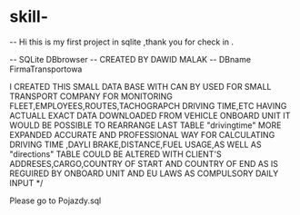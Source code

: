 # skill-

-- Hi this is my first project in sqlite ,thank you for check in .

-- SQLite DBbrowser
-- CREATED BY DAWID MALAK 
-- DBname FirmaTransportowa


   I CREATED THIS SMALL DATA BASE WITH CAN BY USED FOR SMALL TRANSPORT COMPANY FOR MONITORING 
   FLEET,EMPLOYEES,ROUTES,TACHOGRAPCH DRIVING TIME,ETC 
   HAVING ACTUALL EXACT DATA DOWNLOADED FROM VEHICLE ONBOARD UNIT IT WOULD BE POSSIBLE TO
   REARRANGE LAST TABLE "drivingtime" MORE EXPANDED ACCURATE AND PROFESSIONAL WAY FOR CALCULATING
   DRIVING TIME ,DAYLI BRAKE,DISTANCE,FUEL USAGE,AS WELL AS "directions" TABLE
   COULD BE ALTERED WITH CLIENT'S ADDRESES,CARGO,COUNTRY OF START AND COUNTRY OF END AS IS REGUIRED 
   BY ONBOARD UNIT AND EU LAWS AS COMPULSORY DAILY INPUT */
   
   Please go to Pojazdy.sql
   
   
	


